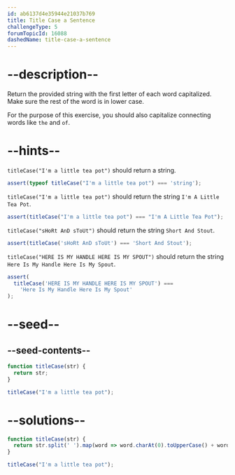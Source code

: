 ```yaml
---
id: ab6137d4e35944e21037b769
title: Title Case a Sentence
challengeType: 5
forumTopicId: 16088
dashedName: title-case-a-sentence
---
```


# --description--

Return the provided string with the first letter of each word capitalized. Make sure the rest of the word is in lower case.

For the purpose of this exercise, you should also capitalize connecting words like `the` and `of`.

# --hints--

`titleCase("I'm a little tea pot")` should return a string.

```js
assert(typeof titleCase("I'm a little tea pot") === 'string');
```

`titleCase("I'm a little tea pot")` should return the string `I'm A Little Tea Pot`.

```js
assert(titleCase("I'm a little tea pot") === "I'm A Little Tea Pot");
```

`titleCase("sHoRt AnD sToUt")` should return the string `Short And Stout`.

```js
assert(titleCase('sHoRt AnD sToUt') === 'Short And Stout');
```

`titleCase("HERE IS MY HANDLE HERE IS MY SPOUT")` should return the string `Here Is My Handle Here Is My Spout`.

```js
assert(
  titleCase('HERE IS MY HANDLE HERE IS MY SPOUT') ===
    'Here Is My Handle Here Is My Spout'
);
```

# --seed--

## --seed-contents--

```js
function titleCase(str) {
  return str;
}

titleCase("I'm a little tea pot");
```

# --solutions--

```js
function titleCase(str) {
  return str.split(' ').map(word => word.charAt(0).toUpperCase() + word.substring(1).toLowerCase()).join(' ');
}

titleCase("I'm a little tea pot");
```
